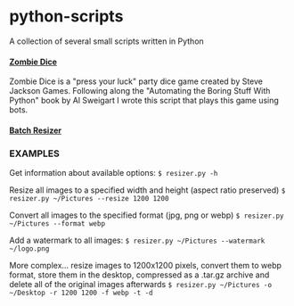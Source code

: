 # python-scripts
A collection of several small scripts written in Python

#### [Zombie Dice](https://github.com/herokunt/python-scripts/blob/main/zombiedice.py)
Zombie Dice is a "press your luck" party dice game created by Steve Jackson Games. Following along the "Automating the Boring Stuff With Python" book by Al Sweigart I wrote this script that plays this game using bots. 

#### [Batch Resizer](https://github.com/herokunt/python-scripts/blob/main/batch-resizer.py)
### EXAMPLES
Get information about available options:
`$ resizer.py -h`

Resize all images to a specified width and height (aspect ratio preserved)
`$ resizer.py ~/Pictures --resize 1200 1200`

Convert all images to the specified format (jpg, png or webp)
`$ resizer.py ~/Pictures --format webp`

Add a watermark to all images:
`$ resizer.py ~/Pictures --watermark ~/logo.png`

More complex... resize images to 1200x1200 pixels, convert them to webp format,
store them in the desktop, compressed as a .tar.gz archive and delete all of the
original images afterwards
`$ resizer.py ~/Pictures -o ~/Desktop -r 1200 1200 -f webp -t -d`
